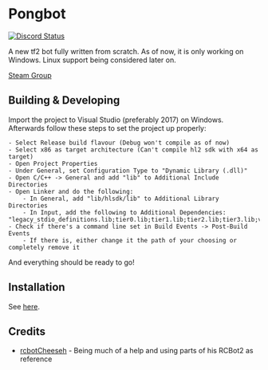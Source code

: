 # Pongbot

<a href="https://discord.gg/BbxR5wY" title="Chat on Discord"><img alt="Discord Status" src="https://discordapp.com/api/guilds/323526874200276994/widget.png"></a>

A new tf2 bot fully written from scratch.
As of now, it is only working on Windows. Linux support being considered later on.

[Steam Group](https://steamcommunity.com/groups/pongbot)

## Building & Developing

Import the project to Visual Studio (preferably 2017) on Windows.
Afterwards follow these steps to set the project up properly:
```
- Select Release build flavour (Debug won't compile as of now)
- Select x86 as target architecture (Can't compile hl2 sdk with x64 as target)
- Open Project Properties
- Under General, set Configuration Type to "Dynamic Library (.dll)"
- Open C/C++ -> General and add "lib" to Additional Include Directories
- Open Linker and do the following:
	- In General, add "lib/hlsdk/lib" to Additional Library Directories
	- In Input, add the following to Additional Dependencies: "legacy_stdio_definitions.lib;tier0.lib;tier1.lib;tier2.lib;tier3.lib;vstdlib.lib;mathlib.lib"
- Check if there's a command line set in Build Events -> Post-Build Events
	- If there is, either change it the path of your choosing or completely remove it
```
And everything should be ready to go!

## Installation

See [here](https://steamcommunity.com/groups/pongbot/discussions/0/3561682880008371471/).

## Credits

- [rcbotCheeseh](https://github.com/rcbotCheeseh) - Being much of a help and using parts of his RCBot2 as reference